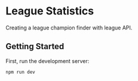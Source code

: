# League Statistics
Creating a league champion finder with league API.

## Getting Started

First, run the development server:

```bash
npm run dev
```

